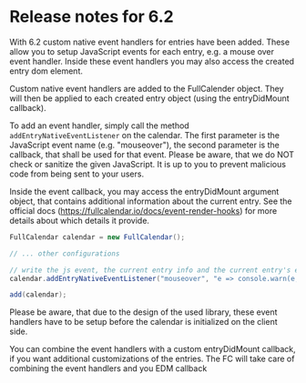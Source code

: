 # Release notes for 6.2

With 6.2 custom native event handlers for entries have been added. These allow you to setup JavaScript events for
each entry, e.g. a mouse over event handler. Inside these event handlers you may also access the created entry dom
element.

Custom native event handlers are added to the FullCalender object. They will then be applied to each created
entry object (using the entryDidMount callback).

To add an event handler, simply call the method `addEntryNativeEventListener` on the calendar. The first parameter
is the JavaScript event name (e.g. "mouseover"), the second parameter is the callback, that shall be used for
that event. Please be aware, that we do NOT check or sanitize the given JavaScript. It is up to you to prevent
malicious code from being sent to your users.

Inside the event callback, you may access the entryDidMount argument object, that contains additional information
about the current entry. See the official docs (https://fullcalendar.io/docs/event-render-hooks) 
for more details about which details it provide.

```java
FullCalendar calendar = new FullCalendar();

// ... other configurations

// write the js event, the current entry info and the current entry's element to the browser console.
calendar.addEntryNativeEventListener("mouseover", "e => console.warn(e, info.event, info.el)");

add(calendar);
```

Please be aware, that due to the design of the used library, these event handlers have to be setup before the
calendar is initialized on the client side.

You can combine the event handlers with a custom entryDidMount callback, if you want additional customizations
of the entries. The FC will take care of combining the event handlers and you EDM callback